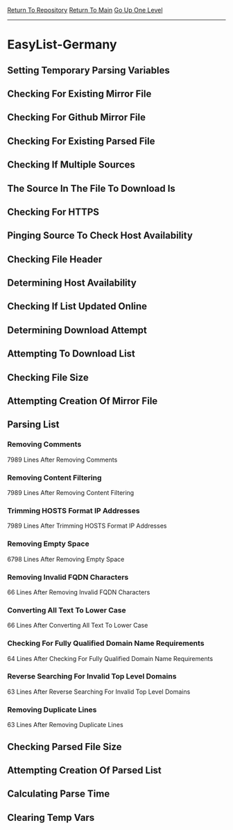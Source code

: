 [Return To Repository](https://github.com/deathbybandaid/piholeparser/)
[Return To Main](https://github.com/deathbybandaid/piholeparser/blob/master/RecentRunLogs/Mainlog.md)
[Go Up One Level](https://github.com/deathbybandaid/piholeparser/blob/master/RecentRunLogs/TopLevelScripts/30-Processing-External-Blacklists.md)
____________________________________
# EasyList-Germany
## Setting Temporary Parsing Variables
## Checking For Existing Mirror File
## Checking For Github Mirror File
## Checking For Existing Parsed File
## Checking If Multiple Sources
## The Source In The File To Download Is
## Checking For HTTPS
## Pinging Source To Check Host Availability
## Checking File Header
## Determining Host Availability
## Checking If List Updated Online
## Determining Download Attempt
## Attempting To Download List
## Checking File Size
## Attempting Creation Of Mirror File
## Parsing List
### Removing Comments
7989 Lines After Removing Comments
### Removing Content Filtering
7989 Lines After Removing Content Filtering
### Trimming HOSTS Format IP Addresses
7989 Lines After Trimming HOSTS Format IP Addresses
### Removing Empty Space
6798 Lines After Removing Empty Space
### Removing Invalid FQDN Characters
66 Lines After Removing Invalid FQDN Characters
### Converting All Text To Lower Case
66 Lines After Converting All Text To Lower Case
### Checking For Fully Qualified Domain Name Requirements
64 Lines After Checking For Fully Qualified Domain Name Requirements
### Reverse Searching For Invalid Top Level Domains
63 Lines After Reverse Searching For Invalid Top Level Domains
### Removing Duplicate Lines
63 Lines After Removing Duplicate Lines
## Checking Parsed File Size
## Attempting Creation Of Parsed List
## Calculating Parse Time
## Clearing Temp Vars
